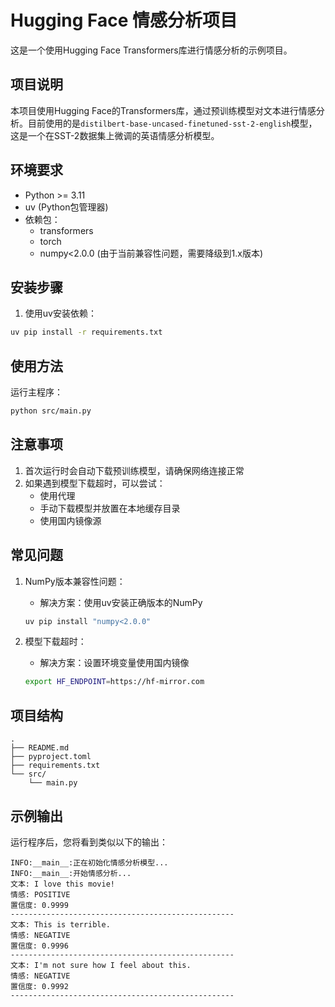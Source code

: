 # Hugging Face 情感分析项目

这是一个使用Hugging Face Transformers库进行情感分析的示例项目。

## 项目说明

本项目使用Hugging Face的Transformers库，通过预训练模型对文本进行情感分析。目前使用的是`distilbert-base-uncased-finetuned-sst-2-english`模型，这是一个在SST-2数据集上微调的英语情感分析模型。

## 环境要求

- Python >= 3.11
- uv (Python包管理器)
- 依赖包：
  - transformers
  - torch
  - numpy<2.0.0 (由于当前兼容性问题，需要降级到1.x版本)

## 安装步骤

1. 使用uv安装依赖：
```bash
uv pip install -r requirements.txt
```

## 使用方法

运行主程序：
```bash
python src/main.py
```

## 注意事项

1. 首次运行时会自动下载预训练模型，请确保网络连接正常
2. 如果遇到模型下载超时，可以尝试：
   - 使用代理
   - 手动下载模型并放置在本地缓存目录
   - 使用国内镜像源

## 常见问题

1. NumPy版本兼容性问题：
   - 解决方案：使用uv安装正确版本的NumPy
   ```bash
   uv pip install "numpy<2.0.0"
   ```

2. 模型下载超时：
   - 解决方案：设置环境变量使用国内镜像
   ```bash
   export HF_ENDPOINT=https://hf-mirror.com
   ```

## 项目结构

```
.
├── README.md
├── pyproject.toml
├── requirements.txt
└── src/
    └── main.py
```

## 示例输出

运行程序后，您将看到类似以下的输出：

```
INFO:__main__:正在初始化情感分析模型...
INFO:__main__:开始情感分析...
文本: I love this movie!
情感: POSITIVE
置信度: 0.9999
--------------------------------------------------
文本: This is terrible.
情感: NEGATIVE
置信度: 0.9996
--------------------------------------------------
文本: I'm not sure how I feel about this.
情感: NEGATIVE
置信度: 0.9992
--------------------------------------------------
``` 